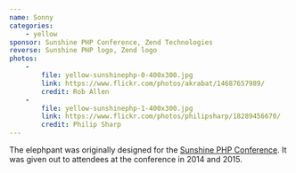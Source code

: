 ```yaml
---
name: Sonny
categories:
    - yellow
sponsor: Sunshine PHP Conference, Zend Technologies
reverse: Sunshine PHP logo, Zend logo
photos:
    -
        file: yellow-sunshinephp-0-400x300.jpg
        link: https://www.flickr.com/photos/akrabat/14687657989/
        credit: Rob Allen
    -
        file: yellow-sunshinephp-1-400x300.jpg
        link: https://www.flickr.com/photos/philipsharp/18289456670/
        credit: Philip Sharp
---
```

The elephpant was originally designed for the [Sunshine PHP Conference](http://2015.sunshinephp.com/).
It was given out to attendees at the conference in 2014 and 2015.